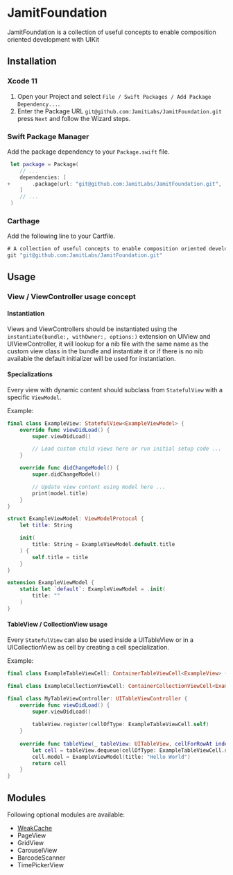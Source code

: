 # JamitFoundation

JamitFoundation is a collection of useful concepts to enable composition oriented development with UIKit

## Installation

### Xcode 11

1. Open your Project and select `File / Swift Packages / Add Package Dependency...`.
2. Enter the Package URL `git@github.com:JamitLabs/JamitFoundation.git` press `Next` and follow the Wizard steps.

### Swift Package Manager

Add the package dependency to your `Package.swift` file.

```swift
 let package = Package(
    // ...
    dependencies: [
+       .package(url: "git@github.com:JamitLabs/JamitFoundation.git", .upToNextMajor(from: "1.4.0"))
    ]
    // ...
 )
```

### Carthage

Add the following line to your Cartfile.

```swift
# A collection of useful concepts to enable composition oriented development with UIKit
git "git@github.com:JamitLabs/JamitFoundation.git"
```


## Usage

### View / ViewController usage concept

#### Instantiation

Views and ViewControllers should be instantiated using the `instantiate(bundle:, withOwner:, options:)` extension on UIView and UIViewController, it will lookup for a nib file with the same name as the custom view class in the bundle and instantiate it or if there is no nib available the default initializer will be used for instantiation.

#### Specializations

Every view with dynamic content should subclass from `StatefulView` with a specific `ViewModel`.

Example:

```swift
final class ExampleView: StatefulView<ExampleViewModel> {
    override func viewDidLoad() {
        super.viewDidLoad()

        // Load custom child views here or run initial setup code ...
    }

    override func didChangeModel() {
        super.didChangeModel()

        // Update view content using model here ...
        print(model.title)
    }
}

struct ExampleViewModel: ViewModelProtocol {
    let title: String

    init(
        title: String = ExampleViewModel.default.title
    ) {
        self.title = title
    }
}

extension ExampleViewModel {
    static let `default`: ExampleViewModel = .init(
        title: ""
    )
}

```

#### TableView / CollectionView usage

Every `StatefulView` can also be used inside a UITableView or in a UICollectionView as cell by creating a cell specialization.

Example:

```swift
final class ExampleTableViewCell: ContainerTableViewCell<ExampleView> {}

final class ExampleCollectionViewCell: ContainerCollectionViewCell<ExampleView> {}

final class MyTableViewController: UITableViewController {
    override func viewDidLoad() {
        super.viewDidLoad()
        
        tableView.register(cellOfType: ExampleTableViewCell.self)
    }
    
    override func tableView(_ tableView: UITableView, cellForRowAt indexPath: IndexPath) -> UITableViewCell {
        let cell = tableView.dequeue(cellOfType: ExampleTableViewCell.self, for: indexPath)
        cell.model = ExampleViewModel(title: "Hello World")
        return cell
    }
}
```

## Modules
Following optional modules are available:

- [WeakCache](Modules/WeakCache/README.md)
- PageView
- GridView
- CarouselView
- BarcodeScanner
- TimePickerView
